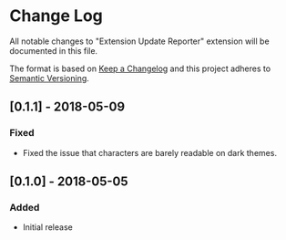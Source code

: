 # Change Log

All notable changes to "Extension Update Reporter" extension will be documented in this file.

The format is based on [Keep a Changelog](http://keepachangelog.com/en/1.0.0/)
and this project adheres to [Semantic Versioning](http://semver.org/spec/v2.0.0.html).

## [0.1.1] - 2018-05-09
### Fixed
- Fixed the issue that characters are barely readable on dark themes.

## [0.1.0] - 2018-05-05
### Added
- Initial release
